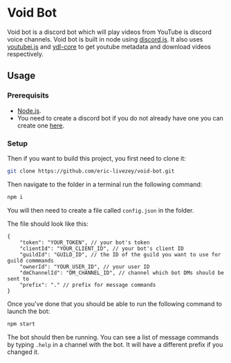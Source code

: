 # Void Bot
Void bot is a discord bot which will play videos from YouTube is discord voice channels. Void bot is built in node using [discord.js](https://github.com/discordjs/discord.js). It also uses [youtubei.js](https://github.com/LuanRT/YouTube.js) and [ydl-core](https://github.com/distubejs/ytdl-core) to get youtube metadata and download videos respectively.
## Usage
### Prerequisits
- [Node.js](https://nodejs.org/en/download).
- You need to create a discord bot if you do not already have one you can create one [here](https://discord.com/developers/applications).
### Setup
Then if you want to build this project, you first need to clone it:
```bash
git clone https://github.com/eric-livezey/void-bot.git
```
Then navigate to the folder in a terminal run the following command:
```bash
npm i
```
You will then need to create a file called `config.json` in the folder.

The file should look like this:
```jsonc
{
	"token": "YOUR_TOKEN", // your bot's token
	"clientId": "YOUR_CLIENT_ID", // your bot's client ID
	"guildId": "GUILD_ID", // the ID of the guild you want to use for guild commmands
	"ownerId": "YOUR_USER_ID", // your user ID
	"dmChannelId": "DM_CHANNEL_ID", // channel which bot DMs should be sent to
	"prefix": "." // prefix for message commands
}
```
Once you've done that you should be able to run the following command to launch the bot:
```bash
npm start
```
The bot should then be running. You can see a list of message commands by typing `.help` in a channel with the bot. It will have a different prefix if you changed it.
